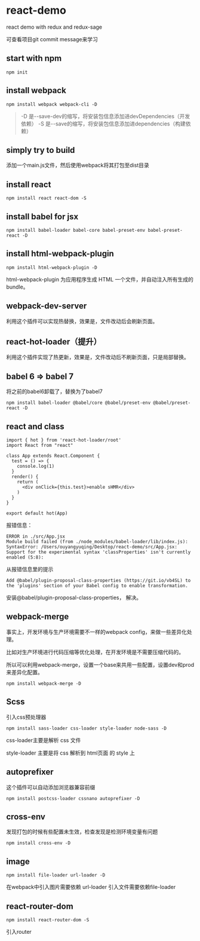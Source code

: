 # react-demo
react demo with redux and redux-sage

可查看项目git commit message来学习

## start with npm

```
npm init
```

## install webpack

```
npm install webpack webpack-cli -D
```

> -D 是--save-dev的缩写，将安装包信息添加进devDependencies（开发依赖）
  -S 是--save的缩写，将安装包信息添加进dependencies（构建依赖）

## simply try to build

添加一个main.js文件，然后使用webpack将其打包至dist目录

## install react

```
npm install react react-dom -S
```

## install babel for jsx

```
npm install babel-loader babel-core babel-preset-env babel-preset-react -D
```

## install html-webpack-plugin

```
npm install html-webpack-plugin -D
```

html-webpack-plugin 为应用程序生成 HTML 一个文件，并自动注入所有生成的 bundle。

## webpack-dev-server

利用这个插件可以实现热替换，效果是，文件改动后会刷新页面。

## react-hot-loader（提升）

利用这个插件实现了热更新，效果是，文件改动后不刷新页面，只是局部替换。

## babel 6 => babel 7

将之前的babel6卸载了，替换为了babel7

```
npm install babel-loader @babel/core @babel/preset-env @babel/preset-react -D

```

## react and class

```
import { hot } from 'react-hot-loader/root'
import React from "react"

class App extends React.Component {
  test = () => {
    console.log(1)
  }
  render() {
    return (
      <div onClick={this.test}>enable sHMR</div>
    )
  }
}

export default hot(App)
```

报错信息：
```
ERROR in ./src/App.jsx
Module build failed (from ./node_modules/babel-loader/lib/index.js):
SyntaxError: /Users/ouyangyuqing/Desktop/react-demo/src/App.jsx: Support for the experimental syntax 'classProperties' isn't currently enabled (5:8):
```

从报错信息里的提示
```
Add @babel/plugin-proposal-class-properties (https://git.io/vb4SL) to the 'plugins' section of your Babel config to enable transformation.
```

安装@babel/plugin-proposal-class-properties， 解决。

## webpack-merge

事实上，开发环境与生产环境需要不一样的webpack config，来做一些差异化处理。

比如对生产环境进行代码压缩等优化处理，在开发环境是不需要压缩代码的。

所以可以利用webpack-merge，设置一个base来共用一些配置，设置dev和prod来差异化配置。

```
npm install webpack-merge -D
```

## Scss

引入css预处理器

```
npm install sass-loader css-loader style-loader node-sass -D
```

css-loader主要是解析 css 文件

style-loader 主要是将 css 解析到 html页面 的 style 上



## autoprefixer

这个插件可以自动添加浏览器兼容前缀

```
npm install postcss-loader cssnano autoprefixer -D
```

## cross-env

发现打包的时候有些配置未生效，检查发现是检测环境变量有问题

```
npm install cross-env -D
```

## image

```
npm install file-loader url-loader -D
```

在webpack中引入图片需要依赖 url-loader
引入文件需要依赖file-loader

## react-router-dom

```
npm install react-router-dom -S
```

引入router
